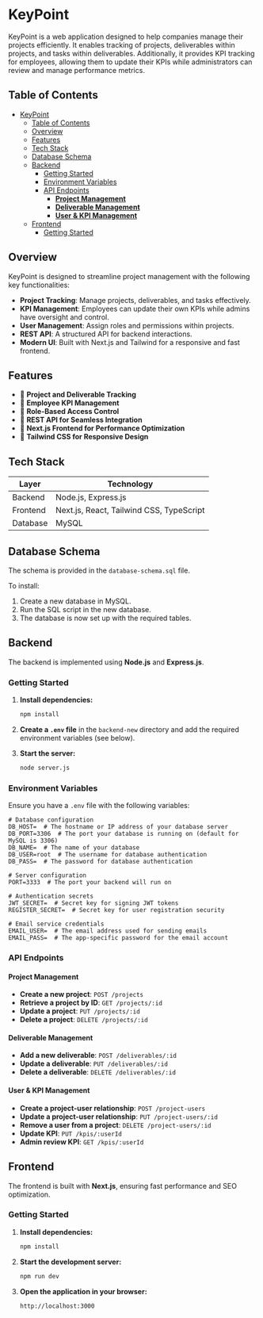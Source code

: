 # KeyPoint

KeyPoint is a web application designed to help companies manage their projects efficiently. It enables tracking of projects, deliverables within projects, and tasks within deliverables. Additionally, it provides KPI tracking for employees, allowing them to update their KPIs while administrators can review and manage performance metrics.

## Table of Contents

- [KeyPoint](#keypoint)
  - [Table of Contents](#table-of-contents)
  - [Overview](#overview)
  - [Features](#features)
  - [Tech Stack](#tech-stack)
  - [Database Schema](#database-schema)
  - [Backend](#backend)
    - [Getting Started](#getting-started)
    - [Environment Variables](#environment-variables)
    - [API Endpoints](#api-endpoints)
      - [**Project Management**](#project-management)
      - [**Deliverable Management**](#deliverable-management)
      - [**User \& KPI Management**](#user--kpi-management)
  - [Frontend](#frontend)
    - [Getting Started](#getting-started-1)

## Overview

KeyPoint is designed to streamline project management with the following key functionalities:

- **Project Tracking**: Manage projects, deliverables, and tasks effectively.
- **KPI Management**: Employees can update their own KPIs while admins have oversight and control.
- **User Management**: Assign roles and permissions within projects.
- **REST API**: A structured API for backend interactions.
- **Modern UI**: Built with Next.js and Tailwind for a responsive and fast frontend.

## Features

- 🔹 **Project and Deliverable Tracking**
- 🔹 **Employee KPI Management**
- 🔹 **Role-Based Access Control**
- 🔹 **REST API for Seamless Integration**
- 🔹 **Next.js Frontend for Performance Optimization**
- 🔹 **Tailwind CSS for Responsive Design**

## Tech Stack

| Layer     | Technology |
|-----------|------------|
| Backend   | Node.js, Express.js
| Frontend  | Next.js, React, Tailwind CSS, TypeScript
| Database  | MySQL

## Database Schema
The schema is provided in the `database-schema.sql` file.

To install:
1. Create a new database in MySQL.
2. Run the SQL script in the new database.
3. The database is now set up with the required tables.

## Backend

The backend is implemented using **Node.js** and **Express.js**.

### Getting Started

1. **Install dependencies:**
    ```bash
    npm install
    ```

2. **Create a `.env` file** in the `backend-new` directory and add the required environment variables (see below).

3. **Start the server:**
    ```bash
    node server.js
    ```

### Environment Variables

Ensure you have a `.env` file with the following variables:

```
# Database configuration
DB_HOST=  # The hostname or IP address of your database server
DB_PORT=3306  # The port your database is running on (default for MySQL is 3306)
DB_NAME=  # The name of your database
DB_USER=root  # The username for database authentication
DB_PASS=  # The password for database authentication

# Server configuration
PORT=3333  # The port your backend will run on

# Authentication secrets
JWT_SECRET=  # Secret key for signing JWT tokens
REGISTER_SECRET=  # Secret key for user registration security

# Email service credentials
EMAIL_USER=  # The email address used for sending emails
EMAIL_PASS=  # The app-specific password for the email account
```


### API Endpoints

#### **Project Management**
- **Create a new project**: `POST /projects`
- **Retrieve a project by ID**: `GET /projects/:id`
- **Update a project**: `PUT /projects/:id`
- **Delete a project**: `DELETE /projects/:id`

#### **Deliverable Management**
- **Add a new deliverable**: `POST /deliverables/:id`
- **Update a deliverable**: `PUT /deliverables/:id`
- **Delete a deliverable**: `DELETE /deliverables/:id`

#### **User & KPI Management**
- **Create a project-user relationship**: `POST /project-users`
- **Update a project-user relationship**: `PUT /project-users/:id`
- **Remove a user from a project**: `DELETE /project-users/:id`
- **Update KPI**: `PUT /kpis/:userId`
- **Admin review KPI**: `GET /kpis/:userId`


## Frontend

The frontend is built with **Next.js**, ensuring fast performance and SEO optimization.

### Getting Started

1. **Install dependencies:**
    ```bash
    npm install
    ```

2. **Start the development server:**
    ```bash
    npm run dev
    ```

3. **Open the application in your browser:**
    ```
    http://localhost:3000
    ```